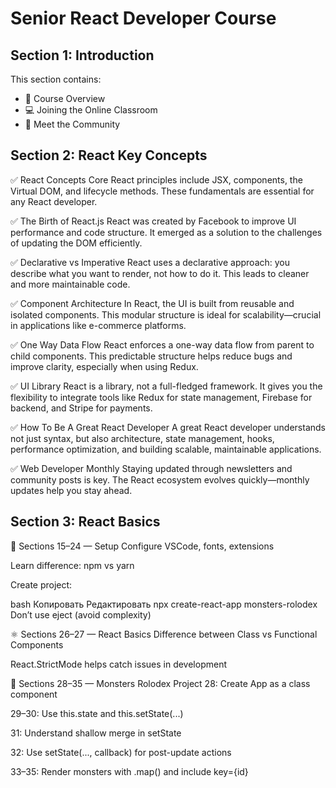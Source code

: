 # Senior React Developer Course

## Section 1: Introduction


This section contains:

- 📖 Course Overview  
- 💻 Joining the Online Classroom  
- 🤝 Meet the Community  



## Section 2: React Key Concepts

✅ React Concepts
Core React principles include JSX, components, the Virtual DOM, and lifecycle methods. These fundamentals are essential for any React developer.

✅ The Birth of React.js
React was created by Facebook to improve UI performance and code structure. It emerged as a solution to the challenges of updating the DOM efficiently.

✅ Declarative vs Imperative
React uses a declarative approach: you describe what you want to render, not how to do it. This leads to cleaner and more maintainable code.

✅ Component Architecture
In React, the UI is built from reusable and isolated components. This modular structure is ideal for scalability—crucial in applications like e-commerce platforms.

✅ One Way Data Flow
React enforces a one-way data flow from parent to child components. This predictable structure helps reduce bugs and improve clarity, especially when using Redux.

✅ UI Library
React is a library, not a full-fledged framework. It gives you the flexibility to integrate tools like Redux for state management, Firebase for backend, and Stripe for payments.

✅ How To Be A Great React Developer
A great React developer understands not just syntax, but also architecture, state management, hooks, performance optimization, and building scalable, maintainable applications.

✅ Web Developer Monthly
Staying updated through newsletters and community posts is key. The React ecosystem evolves quickly—monthly updates help you stay ahead.

<!-- Temporary change to enable initial commit -->


## Section 3: React Basics

🔧 Sections 15–24 — Setup
Configure VSCode, fonts, extensions

Learn difference: npm vs yarn

Create project:

bash
Копировать
Редактировать
npx create-react-app monsters-rolodex
Don’t use eject (avoid complexity)

⚛️ Sections 26–27 — React Basics
Difference between Class vs Functional Components

React.StrictMode helps catch issues in development

👾 Sections 28–35 — Monsters Rolodex Project
28: Create App as a class component

29–30: Use this.state and this.setState(...)

31: Understand shallow merge in setState

32: Use setState(..., callback) for post-update actions

33–35: Render monsters with .map() and include key={id}

